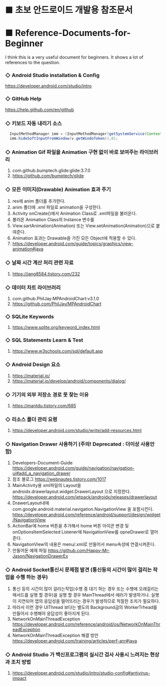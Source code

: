 # ■ 초보 안드로이드 개발용 참조문서
# ■ Reference-Documents-for-Beginner
I think this is a very useful document for beginners. It shows a lot of references to the question.

### ◇ Android Studio installation & Config
   https://developer.android.com/studio/intro
   
### ◇ GitHub Help 
   https://help.github.com/en/github
    
### ◇ 키보드 자동 내리기 소스
```java
  InputMethodManager imm = (InputMethodManager)getSystemService(Context.INPUT_METHOD_SERVICE);
  imm.hideSoftInputFromWindow(v.getWindoToken(),0);
```
### ◇ Animation Gif 파일을 Animation 구현 없이 바로 보여주는 라이브러리
  1. com.github.bumptech.glide:glide:3.7.0
  2. https://github.com/bumptech/glide

### ◇ 모든 이미지(Drawable) Animation 효과 주기
  1. res에  anim 폴더를 추가한다.
  2. anim 폴더에  .xml 파일로 animation을 구성한다.
  3. Activity onCreate()에서 Animation Class로 .xml파일을 불러온다.
  4. 불러온 Animation Class의 Instance 변수를
  5. View.sartAnimation(Animation) 또는 View.setAnimation(Animation)으로 붙여준다.
  6. Animation 효과는 Drawable을 가진 모든 Object에 적용할 수 있다.
  7. https://developer.android.com/guide/topics/graphics/view-animation#java

### ◇ 날짜 시간 계산 처리 관련 자료
  1. https://jang8584.tistory.com/232

### ◇ 데이터 차트 라이브러리
  1. com.github.PhilJay:MPAndroidChart:v3.1.0
  2. https://github.com/PhilJay/MPAndroidChart

### ◇ SQLite Keywords
  1. https://www.sqlite.org/keyword_index.html

### ◇ SQL Statements Learn & Test
  1. https://www.w3schools.com/sql/default.asp

### ◇ Android Design 요소
  1. https://material.io/
  2. https://material.io/develop/android/components/dialog/

### ◇ 기기의 외부 저장소 경로 못 찾는 이유
  1. https://mantdu.tistory.com/685

### ◇ 리소스 폴더 관리 요령
  1. https://developer.android.com/studio/write/add-resources.html
  
### ◇ Navigation Drawer 사용하기 (주의! Deprecated : 더이상 사용안함)
  1. Developers-Document-Guide
     https://developer.android.com/guide/navigation/navigation-ui#add_a_navigation_drawer
  2. 참조 블로그
     https://webnautes.tistory.com/1017
  3. MainActivity용 xml파일의 Layout을 androidx.drawerlayout.widget.DrawerLayout 으로 지정한다.
     https://developer.android.com/jetpack/androidx/releases/drawerlayout
  4. DrawerLayout내에 com.google.android.material.navigation.NavigationView 을 포함시킨다.
     https://developer.android.com/reference/android/support/design/widget/NavigationView
  5. ActionBar에 home 버튼을 추가해서 home 버튼 아이콘 변경 및  onOptionsItemSelected Listener에 NavigationView를 opneDrawer로 열어준다.
  6. NavigationView의 내용은 menu/.xml로 만들어서 menu속성에 연결시켜준다.
  7. 만들어둔 예제 파일
     https://github.com/Happy-Mr-Jason/NavigationDrawerEx

### ◇ Android Socket통신시 문제점 발견 (통신등의 시간이 많이 걸리는 작업을 수행 하는 경우)
  1. 통신 등의 시간이 많이 걸리는작업(수행 중 대기 하는 경우 또는 수행에 오래걸리는 매서드를 실행 할 경우)을 실행 할 경우
     MainThread에서 에러가 발생하거나. 실행이 지연되어 앱의 응답성을 떨어뜨리는 경우가 발생하므로 적절한 조치가 필요하다.
  2. 따라서 이런 경우 UIThread 보다는 별도의 Background급의 WorkerTrhead를 만들어서 수행해야 응답성이 좋아지게 된다.
  1. NetworkOnMainThreadException
     https://developer.android.com/reference/android/os/NetworkOnMainThreadException
  2. NetworkOnMainThreadException 해결 방안
     https://developer.android.com/training/articles/perf-anr#java
     
### ◇ Android Studio 가 백신프로그램의 실시간 검사 사용시 느려지는 현상과 조치 방법
  1. https://developer.android.com/studio/intro/studio-config#antivirus-impact
